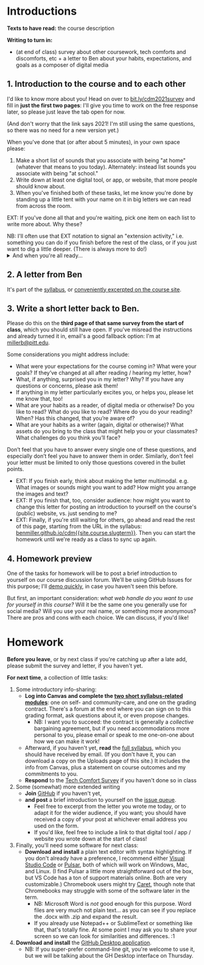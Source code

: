 
# Introductions
**Texts to have read:** the course description

**Writing to turn in:**

* (at end of class) survey about other coursework, tech comforts and discomforts, etc + a letter to Ben about your habits, expectations, and goals as a composer of digital media



## 1. Introduction to the course and to each other
<div class="alert alert-success">
<p>I'd like to know more about you! Head on over to <a href="http://bit.ly/cdm2021survey">bit.ly/cdm2021survey</a> and fill in <strong>just the first two pages</strong>: I'll give you time to work on the free response later, so please just leave the tab open for now.</p>
<p>(And don't worry that the link says 2021! I'm still using the same questions, so there was no need for a new version yet.)</p>
</div>

When you've done that (or after about 5 minutes), in your own space please:

1. Make a short list of sounds that you associate with being "at home" (whatever that means to you today). Alternately: instead list sounds you associate with being "at school."
2. Write down at least one digital tool, or app, or website, that more people should know about.
3. When you've finished both of these tasks, let me know you're done by standing up a little tent with your name on it in big letters we can read from across the room.

EXT: If you've done all that and you're waiting, pick one item on each list to write more about. Why these?

<div class="alert alert-info">NB: I'll often use that EXT notation to signal an "extension activity," i.e. something you can do if you finish before the rest of the class, or if you just want to dig a little deeper. (There is always more to do!)</div>

<details>
  <summary>And when you're all ready...</summary>
  <p><em>Yup, it's introduction time!</em> Let's share these around the room, as a way of meeting and greeting each other – and picking up some digital suggestions along the way. (Later, I'll ask you to post your recommendations as part of your first contribution to our class discussion forum.)</p>
  <p>Just one item from each list should do the trick and still give us time to hear from everyone.</p>
</details>

## 2. A letter from Ben
It's part of the [syllabus]({{site.github_url}}/uploads/miller--syllabus-with-grading-contract--composing-digital-media--{{site.course.slugterm}}.docx), or [conveniently excerpted on the course site](../uploads/first-day-letter).

## 3. Write a short letter back to Ben.
Please do this on the **third page of that same survey from the start of class**, which you should still have open. If you've misread the instructions and already turned it in, email's a good fallback option: I'm at millerb@pitt.edu.

Some considerations you might address include:

* What were your expectations for the course coming in? What were your goals? If they’ve changed at all after reading / hearing my letter, how?
* What, if anything, surprised you in my letter? Why? If you have any questions or concerns, please ask them!
* If anything in my letter particularly excites you, or helps you, please let me know that, too!
* What are your habits as a reader, of digital media or otherwise? Do you like to read? What do you like to read? Where do you do your reading? When? Has this changed, that you’re aware of?
* What are your habits as a writer (again, digital or otherwise)? What assets do you bring to the class that might help you or your classmates? What challenges do you think you’ll face?
<!-- * Consider telling a story or two about a particular experience with reading or writing, multimodal or otherwise, that helps clarify something you want me to understand. Use concrete details to make the story present to me; help me get to know this memory through your eyes. -->

Don’t feel that you have to answer every single one of these questions, and especially don’t feel you have to answer them in order. Similarly, don’t feel your letter must be limited to only those questions covered in the bullet points.

* EXT: If you finish early, think about making the letter multimodal. e.g. What images or sounds might you want to add? How might you arrange the images and text?
* EXT: If you finish that, too, consider audience: how might you want to change this letter for posting an introduction to yourself on the course's (public) website, vs. just sending to me?
* EXT: Finally, if you're still waiting for others, go ahead and read the rest of this page, starting from the URL in the syllabus: [benmiller.github.io/cdm{{site.course.slugterm}}]({{site.github_url}}). Then you can start the homework until we're ready as a class to sync up again.

## 4. Homework preview
One of the tasks for homework will be to post a brief introduction to yourself on our course discussion forum. We'll be using GitHub Issues for this purpose; I'll <a href="{{site.github.issues_url}}/1">demo quickly</a>, in case you haven't seen this before.

<div class="alert alert-warning">
But first, an important consideration: <em>what web handle do you want to use for yourself in this course?</em> Will it be the same one you generally use for social media? Will you use your real name, or something more anonymous? There are pros and cons with each choice. We can discuss, if you'd like!
</div>


# Homework

**Before you leave**, or by next class if you're catching up after a late add, please submit the survey and letter, if you haven't yet.

**For next time**, a collection of little tasks:

1. Some introductory info-sharing:
    * **Log into Canvas and complete the [two short syllabus-related modules]({{site.canvas_url}}/modules)**: one on self- and community-care, and one on the grading contract. There's a forum at the end where you can sign on to this grading format, ask questions about it, or even propose changes.
        - NB: I want you to succeed: the contract is generally a *collective* bargaining agreement, but if you need accommodations more personal to you, please email or speak to me one-on-one about how we can make it work!
    * Afterward, if you haven't yet, **read** the [full syllabus]({{site.github_url}}/uploads/miller--syllabus-with-grading-contract--composing-digital-media--{{site.course.slugterm}}.docx), which you should have received by email. (If you don't have it, you can download a copy on the Uploads page of this site.) It includes the info from Canvas, plus a statement on course outcomes and my commitments to you.
    * **Respond** to the [Tech Comfort Survey](http://bit.ly/cdm2021survey) if you haven't done so in class
2. Some (somewhat) more extended writing
    * **Join** [GitHub](https://github.com/) if you haven't yet,
    * **and post** a brief introduction to yourself on the <a href="{{site.github.issues_url}}/1">issue queue</a>.
        - Feel free to excerpt from the letter you wrote me today, or to adapt it for the wider audience, if you want; you should have received a copy of your post at whichever email address you used on the form.
        -  If you'd like, feel free to include a link to that digital tool / app / website you wrote down at the start of class!
3. Finally, you'll need some software for next class:
    * **Download and install** a plain text editor with syntax highlighting. If you don't already have a preference, I recommend either [Visual Studio Code](https://code.visualstudio.com/) or [Pulsar](https://pulsar-edit.dev), both of which will work on Windows, Mac, and Linux. (I find Pulsar a little more straightforward out of the box, but VS Code has a ton of support materials online. Both are very customizable.) Chromebook users might try [Caret](http://thomaswilburn.net/caret/), though note that Chromebooks may struggle with some of the software later in the term.
        - NB: Microsoft Word is *not* good enough for this purpose. Word files are very much not plain text... as you can see if you replace the .docx with .zip and expand the result.
        - If you already use Notepad++ or SublimeText or something like that, that's totally fine. At some point I may ask you to share your screen so we can look for similarities and differences. :1
4.  **Download and install** the [GitHub Desktop application](https://desktop.github.com).
    - NB: If you super-prefer command-line git, you're welcome to use it, but we will be talking about the GH Desktop interface on Thursday.

